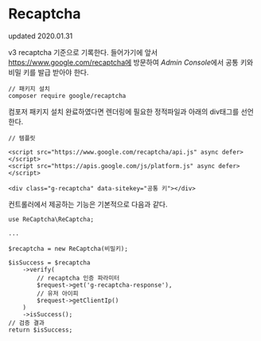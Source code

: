 # Recaptcha
updated 2020.01.31 <br>

v3 recaptcha 기준으로 기록한다.
들어가기에 앞서 https://www.google.com/recaptcha에 방문하여
*Admin Console*에서 공통 키와 비밀 키를 발급 받아야 한다.
```
// 패키지 설치
composer require google/recaptcha
```
컴포저 패키지 설치 완료하였다면 렌더링에 필요한 정적파일과 아래의 div태그를 선언한다.
```
// 템플릿

<script src="https://www.google.com/recaptcha/api.js" async defer></script> 
<script src="https://apis.google.com/js/platform.js" async defer></script>

<div class="g-recaptcha" data-sitekey="공통 키"></div>
```
컨트롤러에서 제공하는 기능은 기본적으로 다음과 같다.
```
use ReCaptcha\ReCaptcha;

...

$recaptcha = new ReCaptcha(비밀키);

$isSuccess = $recaptcha
    ->verify(
        // recaptcha 인증 파라미터
        $request->get('g-recaptcha-response'),
        // 유저 아이피 
        $request->getClientIp()
    )
    ->isSuccess();
// 검증 결과
return $isSuccess;
```